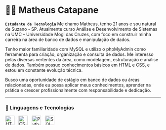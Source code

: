 # 👨‍🎓 Matheus Catapane

**`Estudante de Tecnologia`**
Me chamo Matheus, tenho 21 anos e sou natural de Suzano - SP. Atualmente curso Análise e Desenvolvimento de Sistemas na UMC – Universidade Mogi das Cruzes, com foco em construir minha carreira na área de banco de dados e manipulação de dados.

Tenho maior familiaridade com MySQL e utilizo o phpMyAdmin como ferramenta para criação, organização e consulta de dados. Me interesso pelas diversas vertentes da área, como modelagem, estruturação e análise de dados. Também possuo conhecimentos básicos em HTML e CSS, e estou em constante evolução técnica.

Busco uma oportunidade de estágio em banco de dados ou áreas relacionadas, onde eu possa aplicar meus conhecimentos, aprender na prática e crescer profissionalmente com responsabilidade e dedicação.

---

### 🤖 Linguagens e Tecnologias

<img
    align="left"
    alt="HTML"
    title="HTML"
    width="30px"
    style="padding-right: 10px;"
    src="https://cdn.jsdelivr.net/gh/devicons/devicon@latest/icons/html5/html5-original.svg"
/>
<img
    align="left"
    alt="CSS"
    title="CSS"
    width="30px"
    style="padding-right: 10px;"
    src="https://cdn.jsdelivr.net/gh/devicons/devicon@latest/icons/css3/css3-original.svg"
/>
<img
    align="left"
    alt="Python"
    title="Python"
    width="30px"
    style="padding-right: 10px;"
    src="https://cdn.jsdelivr.net/gh/devicons/devicon@latest/icons/python/python-original.svg"
/>
<img
    align="left"
    alt="SQL"
    title="SQL"
    width="30px"
    style="padding-right: 10px;"
    src="https://cdn.jsdelivr.net/gh/devicons/devicon@latest/icons/mysql/mysql-original.svg"
/>

<br/>
<br/>
